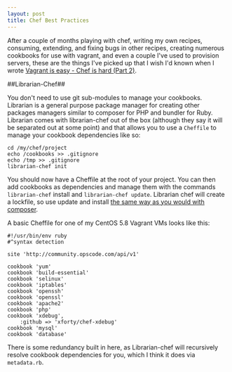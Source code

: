 ```yaml
---
layout: post
title: Chef Best Practices
---
```


After a couple of months playing with chef, writing my own recipes, consuming, extending, and fixing bugs in other recipes, creating numerous cookbooks for use with vagrant, and even a couple I've used to provision servers, these are the things I've picked up that I wish I'd known when I wrote [Vagrant is easy - Chef is hard (Part 2)](/2013-01-15-vagrant-is-easy-chef-is-hard-part-2.html).

##Librarian-Chef##

You don't need to use git sub-modules to manage your cookbooks.  Librarian is a general purpose package manager for creating other packages managers similar to composer for PHP and bundler for Ruby.  Librarian comes with librarian-chef out of the box (although they say it will be separated out at some point) and that allows you to use a `Cheffile` to manage your cookbook dependencies like so:

    cd /my/chef/project
    echo /cookbooks >> .gitignore
    echo /tmp >> .gitignore
    librarian-chef init

You should now have a Cheffile at the root of your project.  You can then add cookbooks as dependencies and manage them with the commands `librarian-chef` install and `librarian-chef update`.  Librarian chef will create a lockfile, so use update and install [the same way as you would with composer](/2013/03/07/composer-install-vs-composer-update.html).

A basic Cheffile for one of my CentOS 5.8 Vagrant VMs looks like this:

    #!/usr/bin/env ruby
    #^syntax detection

    site 'http://community.opscode.com/api/v1'

    cookbook 'yum'
    cookbook 'build-essential'
    cookbook 'selinux'
    cookbook 'iptables'
    cookbook 'openssh'
    cookbook 'openssl'
    cookbook 'apache2'
    cookbook 'php'
    cookbook 'xdebug',
        :github => 'xforty/chef-xdebug'
    cookbook 'mysql'
    cookbook 'database'

There is some redundancy built in here, as Librarian-chef will recursively resolve cookbook dependencies for you, which I think it does via `metadata.rb`.


